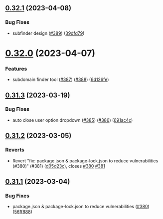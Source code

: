 ## [0.32.1](https://github.com/thecyberworld/thecyberhub.org/compare/v0.32.0...v0.32.1) (2023-04-08)


### Bug Fixes

* subfinder design ([#389](https://github.com/thecyberworld/thecyberhub.org/issues/389)) ([39dfd79](https://github.com/thecyberworld/thecyberhub.org/commit/39dfd7946a9fc6e233a6ae11619375a4598273d7))



# [0.32.0](https://github.com/thecyberworld/thecyberhub.org/compare/v0.31.3...v0.32.0) (2023-04-07)


### Features

* subdomain finder tool ([#387](https://github.com/thecyberworld/thecyberhub.org/issues/387)) ([#388](https://github.com/thecyberworld/thecyberhub.org/issues/388)) ([6d126fe](https://github.com/thecyberworld/thecyberhub.org/commit/6d126fe6015897ce5de7f2d09d67197f4e0549f6))



## [0.31.3](https://github.com/thecyberworld/thecyberhub.org/compare/v0.31.2...v0.31.3) (2023-03-19)


### Bug Fixes

* auto close user option dropdown ([#385](https://github.com/thecyberworld/thecyberhub.org/issues/385)) ([#386](https://github.com/thecyberworld/thecyberhub.org/issues/386)) ([691ac4c](https://github.com/thecyberworld/thecyberhub.org/commit/691ac4c6cd198f19218c2f6dd6ac33896ae53263))



## [0.31.2](https://github.com/thecyberworld/thecyberhub.org/compare/v0.31.1...v0.31.2) (2023-03-05)


### Reverts

* Revert "fix: package.json & package-lock.json to reduce vulnerabilities (#380)" (#381) ([d05d23c](https://github.com/thecyberworld/thecyberhub.org/commit/d05d23c3bb8eb54656f1b25189e6366894bd48cf)), closes [#380](https://github.com/thecyberworld/thecyberhub.org/issues/380) [#381](https://github.com/thecyberworld/thecyberhub.org/issues/381)



## [0.31.1](https://github.com/thecyberworld/thecyberhub.org/compare/v0.31.0...v0.31.1) (2023-03-04)


### Bug Fixes

* package.json & package-lock.json to reduce vulnerabilities ([#380](https://github.com/thecyberworld/thecyberhub.org/issues/380)) ([56ff888](https://github.com/thecyberworld/thecyberhub.org/commit/56ff88841eae46f86942fc950d9e94f0d34bc261))



